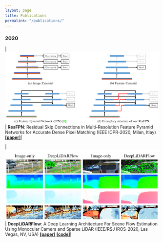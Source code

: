 ```yaml
---
layout: page
title: Publications
permalink: "/publications/"
---
```



### 2020

|!["ResFPN"](images/resfpn.png) | **ResFPN**: Residual Skip Connections in Multi-Resolution Feature Pyramid Networks for Accurate Dense Pixel Matching (IEEE ICPR-2020, Milan, Itlay) [**[paper]**](https://arxiv.org/abs/2006.12235)|

|!["DeepLiDARFlow"](images/deeplidarflow.png) | **DeepLiDARFlow**: A Deep Learning Architecture For Scene Flow Estimation Using Monocular Camera and Sparse LiDAR (IEEE/RSJ IROS-2020, Las Vegas, NV, USA) [**[paper]**](https://drive.google.com/file/d/1JNMqfkK0yghZ2bYV9njsFuM9Qc251Cyt/view?usp=sharing) [**[code]**](#)|
 
